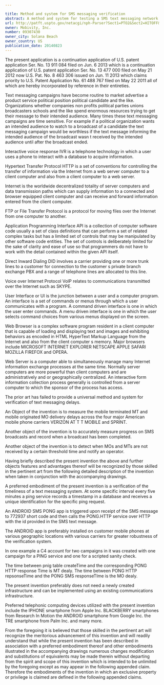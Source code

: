 ```yaml
---

title: Method and system for SMS messaging verification
abstract: A method and system for testing a SMS text messaging network is disclosed herein. The method and system allows for real-time testing of the mobile terminated (“MT”) and mobile originated (“MO”) delivery delays across the major American mobile phone carriers, and accurately measures the progress on SMS broadcasts and records when a broadcast has been completed.
url: http://patft.uspto.gov/netacgi/nph-Parser?Sect1=PTO2&Sect2=HITOFF&p=1&u=%2Fnetahtml%2FPTO%2Fsearch-adv.htm&r=1&f=G&l=50&d=PALL&S1=09307430&OS=09307430&RS=09307430
owner: Mobivity, Inc.
number: 09307430
owner_city: Solana Beach
owner_country: US
publication_date: 20140823
---
```

The present application is a continuation application of U.S. patent application Ser. No. 13 911 084 filed on Jun. 6 2013 which is a continuation application of U.S. patent application Ser. No. 13 477 000 filed on May 21 2012 now U.S. Pat. No. 8 463 306 issued on Jun. 11 2013 which claims priority to U.S. Patent Application No. 61 488 767 filed on May 22 2011 all of which are hereby incorporated by reference in their entireties.

Text messaging campaigns have become routine to market advertise a product service political position political candidate and the like. Organizations whether companies non profits political parties unions broadcasters schools and the like spend enormous resources trying to get their message to their intended audience. Many times these text messaging campaigns are time sensitive. For example if a political organization wants an intended audience to watch to a broadcast of a candidate the text messaging campaign would be worthless if the text message informing the intended audience of the broadcast wasn t received by the intended audience until after the broadcast ended.

Interactive voice response IVR is a telephone technology in which a user uses a phone to interact with a database to acquire information.

Hypertext Transfer Protocol HTTP is a set of conventions for controlling the transfer of information via the Internet from a web server computer to a client computer and also from a client computer to a web server.

Internet is the worldwide decentralized totality of server computers and data transmission paths which can supply information to a connected and browser equipped client computer and can receive and forward information entered from the client computer.

FTP or File Transfer Protocol is a protocol for moving files over the Internet from one computer to another.

Application Programming Interface API is a collection of computer software code usually a set of class definitions that can perform a set of related complex tasks but has a limited set of controls that may be manipulated by other software code entities. The set of controls is deliberately limited for the sake of clarity and ease of use so that programmers do not have to work with the detail contained within the given API itself.

Direct Inward Dialing DID involves a carrier providing one or more trunk lines to a customer for connection to the customer s private branch exchange PBX and a range of telephone lines are allocated to this line.

Voice over Internet Protocol VoIP relates to communications transmitted over the Internet such as SKYPE.

User Interface or UI is the junction between a user and a computer program. An interface is a set of commands or menus through which a user communicates with a program. A command driven interface is one in which the user enter commands. A menu driven interface is one in which the user selects command choices from various menus displayed on the screen.

Web Browser is a complex software program resident in a client computer that is capable of loading and displaying text and images and exhibiting behaviors as encoded in HTML HyperText Markup Language from the Internet and also from the client computer s memory. Major browsers include MICROSOFT INTERNET EXPLORER NETSCAPE APPLE SAFARI MOZILLA FIREFOX and OPERA.

Web Server is a computer able to simultaneously manage many Internet information exchange processes at the same time. Normally server computers are more powerful than client computers and are administratively and or geographically centralized. An interactive form information collection process generally is controlled from a server computer to which the sponsor of the process has access.

The prior art has failed to provide a universal method and system for verification of text messaging delays.

An Object of the invention is to measure the mobile terminated MT and mobile originated MO delivery delays across the four major American mobile phone carriers VERIZON AT T T MOBILE and SPRINT.

Another object of the invention is to accurately measure progress on SMS broadcasts and record when a broadcast has been completed.

Another object of the invention is to detect when MOs and MTs are not received by a certain threshold time and notify an operator.

Having briefly described the present invention the above and further objects features and advantages thereof will be recognized by those skilled in the pertinent art from the following detailed description of the invention when taken in conjunction with the accompanying drawings.

A preferred embodiment of the present invention is a verification of the timeliness of a text messaging system. At some specific interval every five minutes a ping service records a timestamp in a database and receives a unique identification for the specific ping request.

An ANDROID SMS PONG app is triggered upon receipt of the SMS message to 772937 short code and then calls the PONG.HTTP service over HTTP with the id provided in the SMS text message.

The ANDROID app is preferably installed on customer mobile phones at various geographic locations with various carriers for greater robustness of the verification system.

In one example a C4 account for two campaigns in it was created with one campaign for a PING service and one for a scripted sanity check.

The time between pnig table createTime and the corresponding PONG HTTP response Time is MT dealy. The time between PONG HTTP repsonseTime and the PONG SMS responseTIme is the MO dealy.

The present invention preferably does not need a newly created infrastructure and can be implemented using an existing communications infrastructure.

Preferred telephonic computing devices utilized with the present invention include the IPHONE smartphone from Apple Inc. BLACKBERRY smartphones from Research In Motion the ANDROID smartphone from Google Inc. the TRE smartphone from Palm Inc. and many more.

From the foregoing it is believed that those skilled in the pertinent art will recognize the meritorious advancement of this invention and will readily understand that while the present invention has been described in association with a preferred embodiment thereof and other embodiments illustrated in the accompanying drawings numerous changes modification and substitutions of equivalents may be made therein without departing from the spirit and scope of this invention which is intended to be unlimited by the foregoing except as may appear in the following appended claim. Therefore the embodiments of the invention in which an exclusive property or privilege is claimed are defined in the following appended claims.

